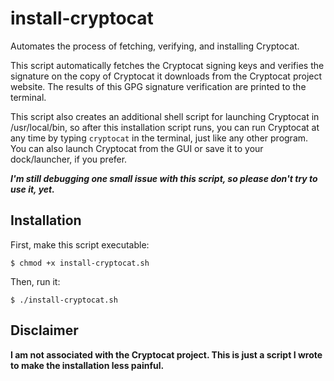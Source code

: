 # install-cryptocat

Automates the process of fetching, verifying, and installing Cryptocat.

This script automatically fetches the Cryptocat signing keys and verifies the signature on the copy of Cryptocat it downloads from the Cryptocat project website. The results of this GPG signature verification are printed to the terminal.

This script also creates an additional shell script for launching Cryptocat in /usr/local/bin, so after this installation script runs, you can run Cryptocat at any time by typing `cryptocat` in the terminal, just like any other program. You can also launch Cryptocat from the GUI or save it to your dock/launcher, if you prefer.

***I'm still debugging one small issue with this script, so please don't try to use it, yet.***

## Installation

First, make this script executable:

`$ chmod +x install-cryptocat.sh`

Then, run it:

`$ ./install-cryptocat.sh`

## Disclaimer

**I am not associated with the Cryptocat project. This is just a script I wrote to make the installation less painful.**
